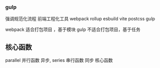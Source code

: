 ### gulp

强调规范化流程
前端工程化工具 webpack rollup esbuild vite postcss gulp

webpack 适合打包项目 ，基于模块
gulp 不适合打包项目，基于任务

## 核心函数

parallel 并行函数 异步,
series 串行函数 同步 核心函数
